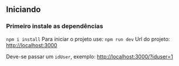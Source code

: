 
## Iniciando

### Primeiro instale as dependências
`npm i install`
Para iniciar o projeto use:
`npm run dev`
Url do projeto: [http://localhost:3000](http://localhost:3000)

Deve-se passar um `idUser`, exemplo: [http://localhost:3000/?iduser=1](http://localhost:3000/?idUser=1)
